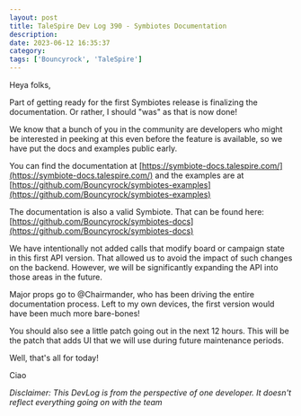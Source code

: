 ```yaml
---
layout: post
title: TaleSpire Dev Log 390 - Symbiotes Documentation
description:
date: 2023-06-12 16:35:37
category:
tags: ['Bouncyrock', 'TaleSpire']
---
```


Heya folks,

Part of getting ready for the first Symbiotes release is finalizing the documentation. Or rather, I should "was" as that is now done!

We know that a bunch of you in the community are developers who might be interested in peeking at this even before the feature is available, so we have put the docs and examples public early.

You can find the documentation at [https://symbiote-docs.talespire.com/](https://symbiote-docs.talespire.com/) and the examples are at [https://github.com/Bouncyrock/symbiotes-examples](https://github.com/Bouncyrock/symbiotes-examples)

The documentation is also a valid Symbiote. That can be found here: [https://github.com/Bouncyrock/symbiotes-docs](https://github.com/Bouncyrock/symbiotes-docs)

We have intentionally not added calls that modify board or campaign state in this first API version. That allowed us to avoid the impact of such changes on the backend. However, we will be significantly expanding the API into those areas in the future.

Major props go to @Chairmander, who has been driving the entire documentation process. Left to my own devices, the first version would have been much more bare-bones!

You should also see a little patch going out in the next 12 hours. This will be the patch that adds UI that we will use during future maintenance periods.

Well, that's all for today!

Ciao


*Disclaimer: This DevLog is from the perspective of one developer. It doesn't reflect everything going on with the team*
